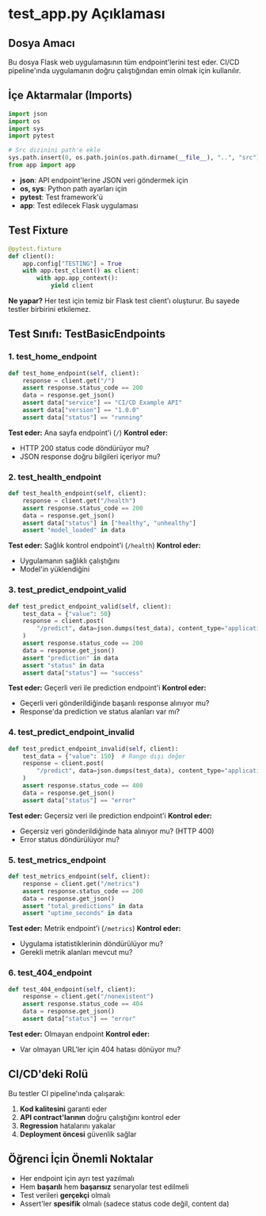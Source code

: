 # test_app.py Açıklaması

## Dosya Amacı
Bu dosya Flask web uygulamasının tüm endpoint'lerini test eder. CI/CD pipeline'ında uygulamanın doğru çalıştığından emin olmak için kullanılır.

## İçe Aktarmalar (Imports)
```python
import json
import os
import sys
import pytest

# Src dizinini path'e ekle
sys.path.insert(0, os.path.join(os.path.dirname(__file__), "..", "src"))
from app import app
```

- **json**: API endpoint'lerine JSON veri göndermek için
- **os, sys**: Python path ayarları için
- **pytest**: Test framework'ü
- **app**: Test edilecek Flask uygulaması

## Test Fixture
```python
@pytest.fixture
def client():
    app.config["TESTING"] = True
    with app.test_client() as client:
        with app.app_context():
            yield client
```

**Ne yapar?** Her test için temiz bir Flask test client'ı oluşturur. Bu sayede testler birbirini etkilemez.

## Test Sınıfı: TestBasicEndpoints

### 1. test_home_endpoint
```python
def test_home_endpoint(self, client):
    response = client.get("/")
    assert response.status_code == 200
    data = response.get_json()
    assert data["service"] == "CI/CD Example API"
    assert data["version"] == "1.0.0"
    assert data["status"] == "running"
```

**Test eder:** Ana sayfa endpoint'i (`/`)
**Kontrol eder:** 
- HTTP 200 status code döndürüyor mu?
- JSON response doğru bilgileri içeriyor mu?

### 2. test_health_endpoint
```python
def test_health_endpoint(self, client):
    response = client.get("/health")
    assert response.status_code == 200
    data = response.get_json()
    assert data["status"] in ["healthy", "unhealthy"]
    assert "model_loaded" in data
```

**Test eder:** Sağlık kontrol endpoint'i (`/health`)
**Kontrol eder:**
- Uygulamanın sağlıklı çalıştığını
- Model'in yüklendiğini

### 3. test_predict_endpoint_valid
```python
def test_predict_endpoint_valid(self, client):
    test_data = {"value": 50}
    response = client.post(
        "/predict", data=json.dumps(test_data), content_type="application/json"
    )
    assert response.status_code == 200
    data = response.get_json()
    assert "prediction" in data
    assert "status" in data
    assert data["status"] == "success"
```

**Test eder:** Geçerli veri ile prediction endpoint'i
**Kontrol eder:**
- Geçerli veri gönderildiğinde başarılı response alınıyor mu?
- Response'da prediction ve status alanları var mı?

### 4. test_predict_endpoint_invalid
```python
def test_predict_endpoint_invalid(self, client):
    test_data = {"value": 150}  # Range dışı değer
    response = client.post(
        "/predict", data=json.dumps(test_data), content_type="application/json"
    )
    assert response.status_code == 400
    data = response.get_json()
    assert data["status"] == "error"
```

**Test eder:** Geçersiz veri ile prediction endpoint'i
**Kontrol eder:**
- Geçersiz veri gönderildiğinde hata alınıyor mu? (HTTP 400)
- Error status döndürülüyor mu?

### 5. test_metrics_endpoint
```python
def test_metrics_endpoint(self, client):
    response = client.get("/metrics")
    assert response.status_code == 200
    data = response.get_json()
    assert "total_predictions" in data
    assert "uptime_seconds" in data
```

**Test eder:** Metrik endpoint'i (`/metrics`)
**Kontrol eder:**
- Uygulama istatistiklerinin döndürülüyor mu?
- Gerekli metrik alanları mevcut mu?

### 6. test_404_endpoint
```python
def test_404_endpoint(self, client):
    response = client.get("/nonexistent")
    assert response.status_code == 404
    data = response.get_json()
    assert data["status"] == "error"
```

**Test eder:** Olmayan endpoint
**Kontrol eder:**
- Var olmayan URL'ler için 404 hatası dönüyor mu?

## CI/CD'deki Rolü
Bu testler CI pipeline'ında çalışarak:
1. **Kod kalitesini** garanti eder
2. **API contract'larının** doğru çalıştığını kontrol eder
3. **Regression** hatalarını yakalar
4. **Deployment öncesi** güvenlik sağlar

## Öğrenci İçin Önemli Noktalar
- Her endpoint için ayrı test yazılmalı
- Hem **başarılı** hem **başarısız** senaryolar test edilmeli
- Test verileri **gerçekçi** olmalı
- Assert'ler **spesifik** olmalı (sadece status code değil, content da)